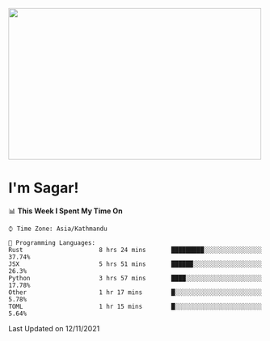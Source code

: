 
<img src="https://media.giphy.com/media/3ornk57KwDXf81rjWM/giphy.gif" width="500" height="300" frameBorder="0" class="giphy-embed" allowFullScreen></img>

#   I'm Sagar!

<!--START_SECTION:waka-->
📊 **This Week I Spent My Time On** 

```text
⌚︎ Time Zone: Asia/Kathmandu

💬 Programming Languages: 
Rust                     8 hrs 24 mins       █████████░░░░░░░░░░░░░░░░   37.74% 
JSX                      5 hrs 51 mins       ██████░░░░░░░░░░░░░░░░░░░   26.3% 
Python                   3 hrs 57 mins       ████░░░░░░░░░░░░░░░░░░░░░   17.78% 
Other                    1 hr 17 mins        █░░░░░░░░░░░░░░░░░░░░░░░░   5.78% 
TOML                     1 hr 15 mins        █░░░░░░░░░░░░░░░░░░░░░░░░   5.64%

```


 Last Updated on 12/11/2021
<!--END_SECTION:waka-->
